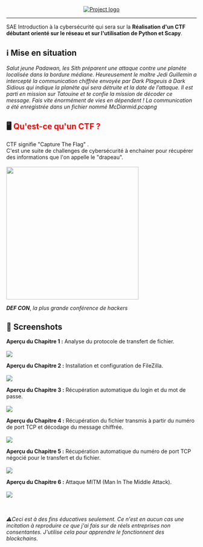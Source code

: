 <p align="center">
  <a href="" rel="noopener">
 <img src="https://imgur.com/pR6B1na.png" alt="Project logo"></a>
</p>

<div align="center">

</div>

---


SAE Introduction à la cybersécurité qui sera sur la **Réalisation d'un CTF débutant orienté sur le réseau et sur l'utilisation de Python et Scapy**. </br>

## ℹ️ Mise en situation 

*Salut jeune Padawan, les Sith préparent une attaque contre une planète localisée dans la 
bordure médiane. Heureusement le maître Jedi Guillemin a intercepté la communication 
chiffrée envoyée par Dark Plageuis à Dark Sidious qui indique la planète qui sera détruite et la 
date de l’attaque. Il est parti en mission sur Tatouine et te confie la mission de décoder ce 
message. Fais vite énormément de vies en dépendent ! La communication a été enregistrée 
dans un fichier nommé McDiarmid.pcapng*

## 🖥️ <span style="color:red">Qu'est-ce qu'un CTF ?</span> 
<div class="alert alert-block alert-info bilan">
CTF signifie "Capture The Flag" .</br>
C'est une suite de challenges de cybersécurité à enchainer pour récupérer des informations que l'on appelle le "drapeau".</br></br>
</div>
<img src="https://www.social-engineer.org/wp-content/uploads/2014/01/SECTF-WebGFX-1024x455.jpg" align=center style="width: 350px;"> 

***DEF CON***, *la plus grande conférence de hackers*

## 📸 Screenshots

**Aperçu du Chapitre 1 :** Analyse du protocole de transfert de fichier.<br/>
<br/>![](https://imgur.com/hpYfulU.png)

**Aperçu du Chapitre 2 :** Installation et configuration de FileZilla.
<br/><br/>![](https://imgur.com/KUihIML.jpg)

**Aperçu du Chapitre 3 :** Récupération automatique du login et du mot de passe.
<br/><br/>![](https://imgur.com/5LmSe0P.jpg)

**Aperçu du Chapitre 4 :** Récupération du fichier transmis à partir du numéro de port TCP et décodage du message chiffrée.
<br/><br/>![](https://imgur.com/BwSXJL1.png)

**Aperçu du Chapitre 5 :** Récupération automatique du numéro de port TCP négocié pour le transfert et du fichier.
<br/><br/>![](https://imgur.com/R5cFmHh.png)

**Aperçu du Chapitre 6 :** Attaque MITM (Man In The Middle Attack).
<br/><br/>![](https://imgur.com/p4OLOh7.png)

<br/><br/>
*⚠️Ceci est à des fins éducatives seulement. Ce n'est en aucun cas une incitation à reproduire ce que j'ai fais sur de réels entreprises non consentantes. J'utilise cela pour apprendre le fonctionnent des blockchains.*

